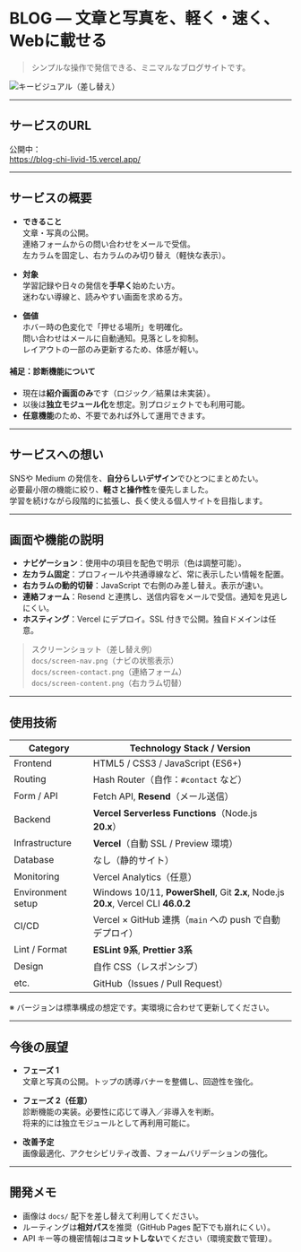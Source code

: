 # BLOG — 文章と写真を、軽く・速く、Webに載せる

> シンプルな操作で発信できる、ミニマルなブログサイトです。

![キービジュアル（差し替え）](docs/hero.png)

---

## サービスのURL

公開中：  
https://blog-chi-livid-15.vercel.app/

---

## サービスの概要

- **できること**  
  文章・写真の公開。  
  連絡フォームからの問い合わせをメールで受信。  
  左カラムを固定し、右カラムのみ切り替え（軽快な表示）。

- **対象**  
  学習記録や日々の発信を**手早く**始めたい方。  
  迷わない導線と、読みやすい画面を求める方。

- **価値**  
  ホバー時の色変化で「押せる場所」を明確化。  
  問い合わせはメールに自動通知。見落としを抑制。  
  レイアウトの一部のみ更新するため、体感が軽い。

#### 補足：診断機能について
- 現在は**紹介画面のみ**です（ロジック／結果は未実装）。  
- 以後は**独立モジュール化**を想定。別プロジェクトでも利用可能。  
- **任意機能**のため、不要であれば外して運用できます。

---

## サービスへの想い

SNSや Medium の発信を、**自分らしいデザイン**でひとつにまとめたい。  
必要最小限の機能に絞り、**軽さと操作性**を優先しました。  
学習を続けながら段階的に拡張し、長く使える個人サイトを目指します。

---

## 画面や機能の説明

- **ナビゲーション**：使用中の項目を配色で明示（色は調整可能）。  
- **左カラム固定**：プロフィールや共通導線など、常に表示したい情報を配置。  
- **右カラムの動的切替**：JavaScript で右側のみ差し替え。表示が速い。  
- **連絡フォーム**：Resend と連携し、送信内容をメールで受信。通知を見逃しにくい。  
- **ホスティング**：Vercel にデプロイ。SSL 付きで公開。独自ドメインは任意。

> スクリーンショット（差し替え例）  
> `docs/screen-nav.png`（ナビの状態表示）  
> `docs/screen-contact.png`（連絡フォーム）  
> `docs/screen-content.png`（右カラム切替）

---

## 使用技術

| Category | Technology Stack / Version |
|---|---|
| Frontend | HTML5 / CSS3 / JavaScript (ES6+) |
| Routing | Hash Router（自作：`#contact` など） |
| Form / API | Fetch API, **Resend**（メール送信） |
| Backend | **Vercel Serverless Functions**（Node.js **20.x**） |
| Infrastructure | **Vercel**（自動 SSL / Preview 環境） |
| Database | なし（静的サイト） |
| Monitoring | Vercel Analytics（任意） |
| Environment setup | Windows 10/11, **PowerShell**, Git **2.x**, Node.js **20.x**, Vercel CLI **46.0.2** |
| CI/CD | Vercel × GitHub 連携（`main` への push で自動デプロイ） |
| Lint / Format | **ESLint 9系**, **Prettier 3系** |
| Design | 自作 CSS（レスポンシブ） |
| etc. | GitHub（Issues / Pull Request） |

※ バージョンは標準構成の想定です。実環境に合わせて更新してください。

---

## 今後の展望

- **フェーズ 1**  
  文章と写真の公開。トップの誘導バナーを整備し、回遊性を強化。

- **フェーズ 2（任意）**  
  診断機能の実装。必要性に応じて導入／非導入を判断。  
  将来的には独立モジュールとして再利用可能に。

- **改善予定**  
  画像最適化、アクセシビリティ改善、フォームバリデーションの強化。

---

## 開発メモ

- 画像は `docs/` 配下を差し替えて利用してください。  
- ルーティングは**相対パス**を推奨（GitHub Pages 配下でも崩れにくい）。  
- API キー等の機密情報は**コミットしない**でください（環境変数で管理）。
